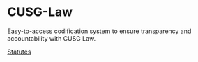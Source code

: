 # CUSG-Law
Easy-to-access codification system to ensure transparency and accountability with CUSG Law.  

[Statutes](./Statutes/)
